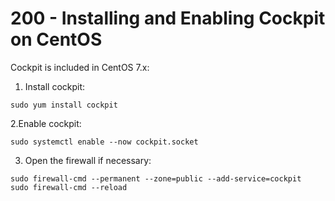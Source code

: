 # 200 - Installing and Enabling Cockpit on CentOS

Cockpit is included in CentOS 7.x:

1. Install cockpit:
```
sudo yum install cockpit
```

2.Enable cockpit:
```
sudo systemctl enable --now cockpit.socket
```

3. Open the firewall if necessary:
```
sudo firewall-cmd --permanent --zone=public --add-service=cockpit
sudo firewall-cmd --reload
```
